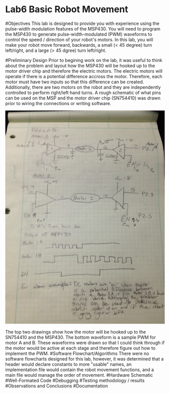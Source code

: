 Lab6 Basic Robot Movement
====

#Objectives
This lab is designed to provide you with experience using the pulse-width modulation features of the MSP430. You will need to program the MSP430 to generate pulse-width-modulated (PWM) waveforms to control the speed / direction of your robot's motors. In this lab, you will make your robot move forward, backwards, a small (< 45 degree) turn left/right, and a large (> 45 dgree) turn left/right.

#Preliminary Design
Prior to begining work on the lab, it was useful to think about the problem and layout how the MSP430 will be hooked up to the motor driver chip and therefore the electric motors. The electric motors will operate if there is a potential difference accross the motor. Therefore, each motor must have two inputs so that this difference can be created. Additionally, there are two motors on the robot and they are independently controlled to perform right/left hand turns. A rough schematic of what pins can be used on the MSP and the motor driver chip (SN754410) was drawn prior to wiring the connections or writing software.

![alt tag](https://raw.githubusercontent.com/seanbapty/Lab6/master/IMG_0313.JPG)

The top two drawings show how the motor will be hooked up to the SN754410 and the MSP430. The bottom waveform is a sample PWM for motor A and B. These waveforms were drawn so that I could think through if the motor would be active at each stage and therefore figure out how to implement the PWM.
#Software Flowchart/Algorithms
There were no software flowcharts designed for this lab, however, it was determined that a header would declare constants to more "usable" names, an implementation file would contain the robot movement functions, and a main file would manage the order of movement.
#Hardware Schematic
#Well-Formated Code
#Debugging
#Testing methodology / results
#Observations and Conclusions
#Documentation
